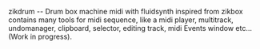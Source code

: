 zikdrum
-- Drum box machine midi with fluidsynth
inspired from zikbox
contains many tools for midi sequence, like a midi player, multitrack,
undomanager, clipboard, selector, editing track, midi Events window etc...
(Work in progress).

    

